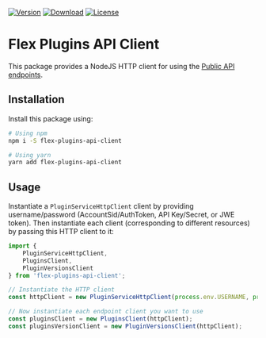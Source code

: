 [![Version](https://img.shields.io/npm/v/flex-plugins-api-client.svg?style=square)](https://www.npmjs.com/package/flex-plugins-api-client)
[![Download](https://img.shields.io/npm/dt/flex-plugins-api-client.svg?style=square)](https://www.npmjs.com/package/flex-plugins-api-client)
[![License](https://img.shields.io/npm/l/flex-plugins-api-client.svg?style=square)](../../LICENSE)

# Flex Plugins API Client

This package provides a NodeJS HTTP client for using the [Public API endpoints](https://www.twilio.com/docs/flex/plugins/api).

## Installation

Install this package using:

```bash
# Using npm
npm i -S flex-plugins-api-client

# Using yarn
yarn add flex-plugins-api-client
``` 

## Usage

Instantiate a `PluginServiceHttpClient` client by providing username/password (AccountSid/AuthToken, API Key/Secret, or JWE token). Then instantiate each client (corresponding to different resources) by passing this HTTP client to it:

```js
import {
    PluginServiceHttpClient,
    PluginsClient,
    PluginVersionsClient
} from 'flex-plugins-api-client';

// Instantiate the HTTP client
const httpClient = new PluginServiceHttpClient(process.env.USERNAME, process.env.PASSWORD);

// Now instantiate each endpoint client you want to use
const pluginsClient = new PluginsClient(httpClient);
const pluginsVersionClient = new PluginVersionsClient(httpClient);
```
